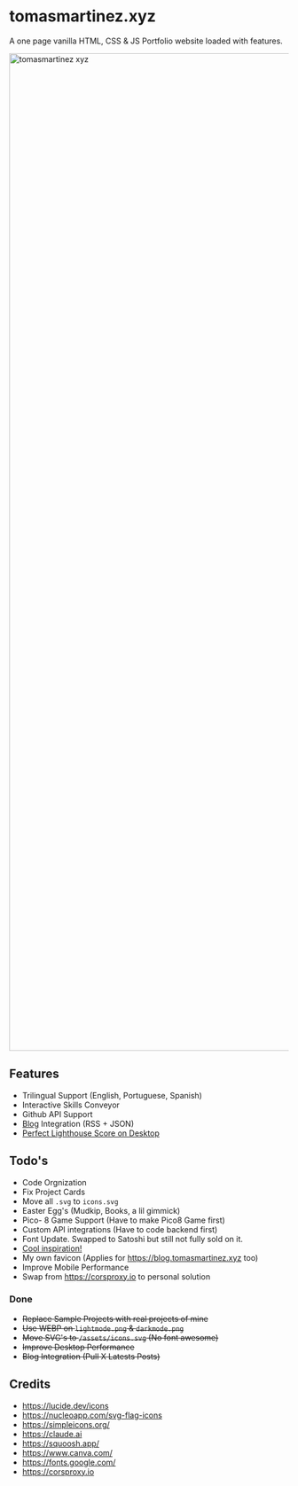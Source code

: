 # tomasmartinez.xyz
A one page vanilla HTML, CSS & JS Portfolio website loaded with features.

<img width="956" height="1800" alt="tomasmartinez xyz" src="https://github.com/user-attachments/assets/1afe3b95-3268-44f5-aed6-f0a10b4ddde4" />

## Features

- Trilingual Support (English, Portuguese, Spanish)
- Interactive Skills Conveyor
- Github API Support
- [Blog](https://blog.tomasmartinez.xyz) Integration (RSS + JSON)
- [Perfect Lighthouse Score on Desktop](https://pagespeed.web.dev/analysis/https-tomasmartinez-xyz/63ffcozxvr?form_factor=desktop)

## Todo's

- Code Orgnization
- Fix Project Cards
- Move all `.svg` to `icons.svg`
- Easter Egg's (Mudkip, Books, a lil gimmick)
- Pico- 8 Game Support (Have to make Pico8 Game first)
- Custom API integrations (Have to code backend first)
- Font Update. Swapped to Satoshi but still not fully sold on it.
- [Cool inspiration!](https://www.liuyuelin.dev/)
- My own favicon (Applies for https://blog.tomasmartinez.xyz too)
- Improve Mobile Performance
- Swap from https://corsproxy.io to personal solution

### Done
- ~~Replace Sample Projects with real projects of mine~~
- ~~Use WEBP on `lightmode.png` & `darkmode.png`~~
- ~~Move SVG's to `/assets/icons.svg` (No font awesome)~~
- ~~Improve Desktop Performance~~
- ~~Blog Integration (Pull X Latests Posts)~~

## Credits

- https://lucide.dev/icons
- https://nucleoapp.com/svg-flag-icons
- https://simpleicons.org/
- https://claude.ai
- https://squoosh.app/
- https://www.canva.com/
- https://fonts.google.com/
- https://corsproxy.io
